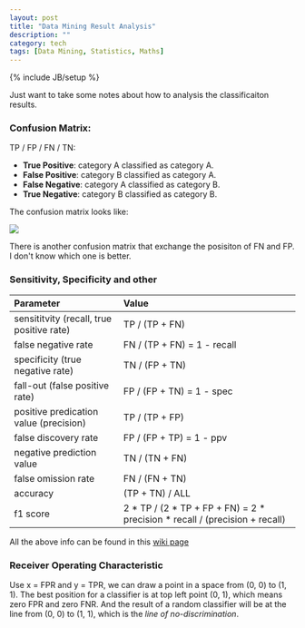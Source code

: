 ```yaml
---
layout: post
title: "Data Mining Result Analysis"
description: ""
category: tech
tags: [Data Mining, Statistics, Maths]
---
```

{% include JB/setup %}

Just want to take some notes about how to analysis the classificaiton results.

### Confusion Matrix:

TP / FP / FN / TN:

*	**True Positive**: category A classified as category A.
*	**False Positive**: category B classified as category A.
*	**False Negative**: category A classified as category B.
*	**True Negative**: category B classified as category B.

The confusion matrix looks like:

![](http://www.gepsoft.com/gepsoft/APS3KB/Chapter09/Section2/confusionmatrix.png)

There is another confusion matrix that exchange the posisiton of FN and FP. I don't know which one is better.

### Sensitivity, Specificity and other

Parameter|Value|
:---------------|:---------------|
sensititvity (recall, true positive rate) | TP / (TP + FN)
false negative rate | FN / (TP + FN) = 1 - recall
specificity (true negative rate) | TN / (FP + TN)
fall-out (false positive rate) | FP / (FP + TN) = 1 - spec
positive predication value (precision) | TP / (TP + FP)
false discovery rate | FP / (FP + TP) = 1 - ppv
negative prediction value | TN / (TN + FN)
false omission rate | FN / (FN + TN)
accuracy | (TP + TN) / ALL
f1 score | 2 * TP / (2 * TP + FP + FN) = 2 * precision * recall / (precision + recall)

All the above info can be found in this [wiki page](http://en.wikipedia.org/wiki/Confusion_matrix)

### Receiver Operating Characteristic

Use x = FPR and y = TPR, we can draw a point in a space from (0, 0) to (1, 1). The best position for a classifier is at top left point (0, 1), which means zero FPR and zero FNR. And the result of a random classifier will be at the line from (0, 0) to (1, 1), which is the *line of no-discrimination*.